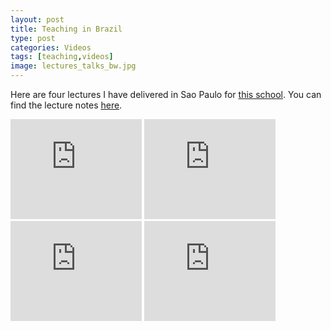 ```yaml
---
layout: post
title: Teaching in Brazil
type: post
categories: Videos
tags: [teaching,videos]
image: lectures_talks_bw.jpg
---
```


Here are four lectures I have delivered in Sao Paulo for [this school](https://www.ictp-saifr.org/community-ecology-from-patterns-to-principles/). You can find the lecture notes [here](https://stefanoallesina.github.io/Sao_Paulo_School/intro.html).


<iframe width="210" height="160" src="https://www.youtube.com/embed/loU0O4-dHkw" frameborder="0" allowfullscreen></iframe>
<iframe width="210" height="160" src="https://www.youtube.com/embed/skUQx6HFbFw" frameborder="0" allowfullscreen></iframe>
<iframe width="210" height="160" src="https://www.youtube.com/embed/sg3DV3LzAGA" frameborder="0" allowfullscreen></iframe>
<iframe width="210" height="160" src="https://www.youtube.com/embed/iw0l6PuvWXw" frameborder="0" allowfullscreen></iframe>

